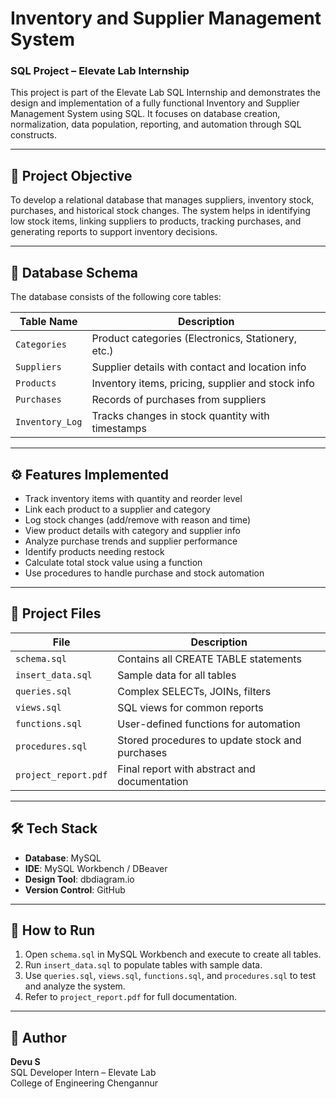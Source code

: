 # Inventory and Supplier Management System  
### SQL Project – Elevate Lab Internship

This project is part of the Elevate Lab SQL Internship and demonstrates the design and implementation of a fully functional Inventory and Supplier Management System using SQL. It focuses on database creation, normalization, data population, reporting, and automation through SQL constructs.

---

## 📌 Project Objective

To develop a relational database that manages suppliers, inventory stock, purchases, and historical stock changes. The system helps in identifying low stock items, linking suppliers to products, tracking purchases, and generating reports to support inventory decisions.

---

## 🧱 Database Schema

The database consists of the following core tables:

| Table Name       | Description |
|------------------|-------------|
| `Categories`     | Product categories (Electronics, Stationery, etc.) |
| `Suppliers`      | Supplier details with contact and location info |
| `Products`       | Inventory items, pricing, supplier and stock info |
| `Purchases`      | Records of purchases from suppliers |
| `Inventory_Log`  | Tracks changes in stock quantity with timestamps |

---

## ⚙️ Features Implemented

- Track inventory items with quantity and reorder level
- Link each product to a supplier and category
- Log stock changes (add/remove with reason and time)
- View product details with category and supplier info
- Analyze purchase trends and supplier performance
- Identify products needing restock
- Calculate total stock value using a function
- Use procedures to handle purchase and stock automation

---

## 💾 Project Files

| File | Description |
|------|-------------|
| `schema.sql`        | Contains all CREATE TABLE statements |
| `insert_data.sql`   | Sample data for all tables |
| `queries.sql`       | Complex SELECTs, JOINs, filters |
| `views.sql`         | SQL views for common reports |
| `functions.sql`     | User-defined functions for automation |
| `procedures.sql`    | Stored procedures to update stock and purchases |
| `project_report.pdf`| Final report with abstract and documentation |

---

## 🛠️ Tech Stack

- **Database**: MySQL  
- **IDE**: MySQL Workbench / DBeaver  
- **Design Tool**: dbdiagram.io  
- **Version Control**: GitHub

---

## 📎 How to Run

1. Open `schema.sql` in MySQL Workbench and execute to create all tables.
2. Run `insert_data.sql` to populate tables with sample data.
3. Use `queries.sql`, `views.sql`, `functions.sql`, and `procedures.sql` to test and analyze the system.
4. Refer to `project_report.pdf` for full documentation.

---

## 👤 Author

**Devu S**  
SQL Developer Intern – Elevate Lab  
College of Engineering Chengannur  
